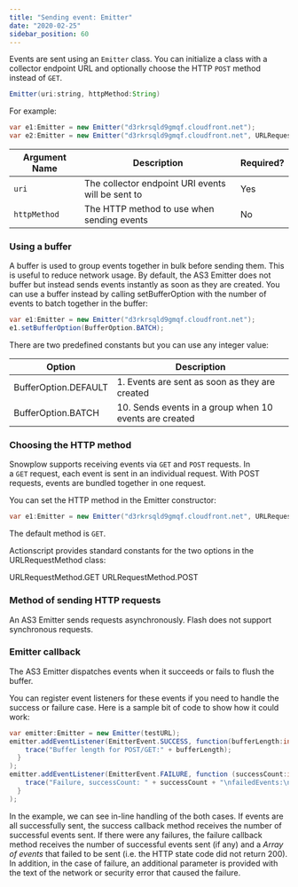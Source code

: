 ```yaml
---
title: "Sending event: Emitter"
date: "2020-02-25"
sidebar_position: 60
---
```


Events are sent using an `Emitter` class. You can initialize a class with a collector endpoint URL and optionally choose the HTTP `POST` method instead of `GET`.

```java
Emitter(uri:string, httpMethod:String)
```

For example:

```java
var e1:Emitter = new Emitter("d3rkrsqld9gmqf.cloudfront.net");
var e2:Emitter = new Emitter("d3rkrsqld9gmqf.cloudfront.net", URLRequestMethod.POST);
```

| **Argument Name** | **Description** | **Required?** |
| --- | --- | --- |
| `uri` | The collector endpoint URI events will be sent to | Yes |
| `httpMethod` | The HTTP method to use when sending events | No |

### Using a buffer

A buffer is used to group events together in bulk before sending them. This is useful to reduce network usage. By default, the AS3 Emitter does not buffer but instead sends events instantly as soon as they are created. You can use a buffer instead by calling setBufferOption with the number of events to batch together in the buffer:

```java
var e1:Emitter = new Emitter("d3rkrsqld9gmqf.cloudfront.net");
e1.setBufferOption(BufferOption.BATCH);
```

There are two predefined constants but you can use any integer value:

| **Option** | **Description** |
| --- | --- |
| BufferOption.DEFAULT | 1\. Events are sent as soon as they are created |
| BufferOption.BATCH | 10\. Sends events in a group when 10 events are created |

### Choosing the HTTP method

Snowplow supports receiving events via `GET` and `POST` requests. In a `GET` request, each event is sent in an individual request. With POST requests, events are bundled together in one request.

You can set the HTTP method in the Emitter constructor:

```java
var e1:Emitter = new Emitter("d3rkrsqld9gmqf.cloudfront.net", URLRequestMethod.POST);
```

The default method is `GET`.

Actionscript provides standard constants for the two options in the URLRequestMethod class:

URLRequestMethod.GET URLRequestMethod.POST

### Method of sending HTTP requests

An AS3 Emitter sends requests asynchronously. Flash does not support synchronous requests.

### Emitter callback

The AS3 Emitter dispatches events when it succeeds or fails to flush the buffer.

You can register event listeners for these events if you need to handle the success or failure case. Here is a sample bit of code to show how it could work:

```java
var emitter:Emitter = new Emitter(testURL);
emitter.addEventListener(EmitterEvent.SUCCESS, function(bufferLength:int) {
    trace("Buffer length for POST/GET:" + bufferLength);
  }
);
emitter.addEventListener(EmitterEvent.FAILURE, function (successCount:int, failedEvents:Array, errorString:String) {
    trace("Failure, successCount: " + successCount + "\nfailedEvents:\n" + failedEvents.toString() + "\nerror:\n" + errorString:String);
  }
);
```

In the example, we can see in-line handling of the both cases. If events are all successfully sent, the success callback method receives the number of successful events sent. If there were any failures, the failure callback method receives the number of successful events sent (if any) and a _Array of events_ that failed to be sent (i.e. the HTTP state code did not return 200). In addition, in the case of failure, an additional parameter is provided with the text of the network or security error that caused the failure.
